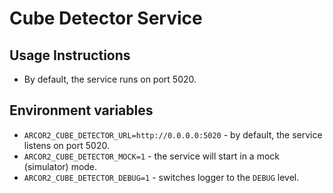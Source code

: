 # Cube Detector Service

## Usage Instructions

- By default, the service runs on port 5020.

## Environment variables

- `ARCOR2_CUBE_DETECTOR_URL=http://0.0.0.0:5020` - by default, the service listens on port 5020.
- `ARCOR2_CUBE_DETECTOR_MOCK=1` - the service will start in a mock (simulator) mode.
- `ARCOR2_CUBE_DETECTOR_DEBUG=1` - switches logger to the `DEBUG` level. 